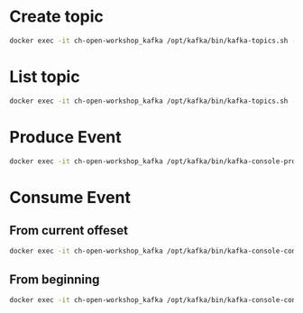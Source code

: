 # Create topic

```bash
docker exec -it ch-open-workshop_kafka /opt/kafka/bin/kafka-topics.sh --bootstrap-server localhost:9190 --create --topic my-first-topic
```

# List topic

```bash
docker exec -it ch-open-workshop_kafka /opt/kafka/bin/kafka-topics.sh --bootstrap-server localhost:9190 --list
```

# Produce Event

```bash
docker exec -it ch-open-workshop_kafka /opt/kafka/bin/kafka-console-producer.sh --bootstrap-server localhost:9190 --topic my-first-topic
```

# Consume Event

## From current offeset

```bash
docker exec -it ch-open-workshop_kafka /opt/kafka/bin/kafka-console-consumer.sh --bootstrap-server localhost:9190 --topic my-first-topic --group mygroup
```

## From beginning

```bash
docker exec -it ch-open-workshop_kafka /opt/kafka/bin/kafka-console-consumer.sh --bootstrap-server localhost:9190 --topic my-first-topic --group mygroup1 --from-beginning
```
